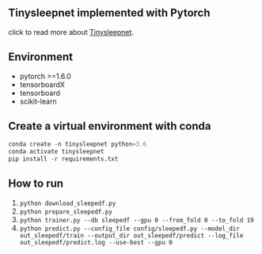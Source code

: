 ## Tinysleepnet implemented with Pytorch

click to read more about [Tinysleepnet](https://github.com/akaraspt/tinysleepnet).

## Environment

* pytorch >=1.6.0
* tensorboardX
* tensorboard
* scikit-learn

## Create a virtual environment with conda

```python
conda create -n tinysleepnet python=3.6
conda activate tinysleepnet
pip install -r requirements.txt
```

## How to run

1. `python download_sleepedf.py`
2. `python prepare_sleepedf.py`
3. `python trainer.py --db sleepedf --gpu 0 --from_fold 0 --to_fold 19`
4. `python predict.py --config_file config/sleepedf.py --model_dir out_sleepedf/train --output_dir out_sleepedf/predict --log_file out_sleepedf/predict.log --use-best --gpu 0`









